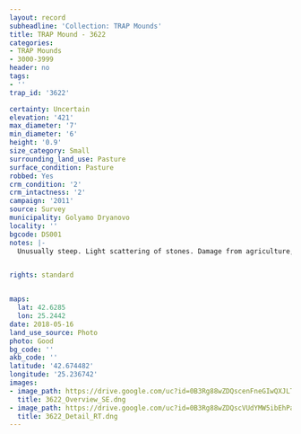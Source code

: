 ```yaml
---
layout: record
subheadline: 'Collection: TRAP Mounds'
title: TRAP Mound - 3622
categories:
- TRAP Mounds
- 3000-3999
header: no
tags:
- ''
trap_id: '3622'

certainty: Uncertain
elevation: '421'
max_diameter: '7'
min_diameter: '6'
height: '0.9'
size_category: Small
surrounding_land_use: Pasture
surface_condition: Pasture
robbed: Yes
crm_condition: '2'
crm_intactness: '2'
campaign: '2011'
source: Survey
municipality: Golyamo Dryanovo
locality: ''
bgcode: DS001
notes: |-
  Unusually steep. Light scattering of stones. Damage from agriculture, uneven surface.


rights: standard


maps:
  lat: 42.6285
  lon: 25.2442
date: 2018-05-16
land_use_source: Photo
photo: Good
bg_code: ''
akb_code: ''
latitude: '42.674482'
longitude: '25.236742'
images:
- image_path: https://drive.google.com/uc?id=0B3Rg88wZDQscenFneGIwQXJLTWs
  title: 3622_Overview_SE.dng
- image_path: https://drive.google.com/uc?id=0B3Rg88wZDQscVUdYMW5ibEhPaVE
  title: 3622_Detail_RT.dng
---
```


